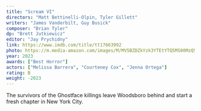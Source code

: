 ```yaml
---
title: "Scream VI"
directors: "Matt Bettinelli-Olpin, Tyler Gillett"
writers: "James Vanderbilt, Guy Busick"
composer: "Brian Tyler"
dp: "Brett Jutkiewicz"
editor: "Jay Prychidny"
link: https://www.imdb.com/title/tt17663992
photo: https://m.media-amazon.com/images/M/MV5BZDZkYzk3YTEtYTQ5MS00MzQ5LTg0NjUtOTgzODA5N2EyYTQ1XkEyXkFqcGc@._V1_FMjpg_UY1080_.jpg
year: 2023
awards: ["Best Horror"]
actors: ["Melissa Barrera", "Courteney Cox", "Jenna Ortega"]
rating: B
weight: -2023
---
```


The survivors of the Ghostface killings leave Woodsboro behind and start a fresh chapter in New York City.
